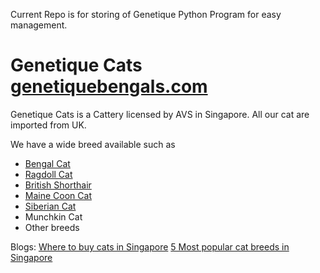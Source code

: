 Current Repo is for storing of Genetique Python Program for easy management.

# Genetique Cats [genetiquebengals.com](https://genetiquebengals.com)
Genetique Cats is a Cattery licensed by AVS in Singapore. All our cat are imported from UK. 

We have a wide breed available such as 

 - [Bengal Cat](https://genetiquebengals.com/our-bengals/)
 - [Ragdoll Cat](https://genetiquebengals.com/ragdoll/)
 - [British Shorthair](https://genetiquebengals.com/british-shorthair/)
 - [Maine Coon Cat](https://genetiquebengals.com/european-mainecoon/)
 - [Siberian Cat](https://genetiquebengals.com/siberian-cat/)
 - Munchkin Cat
 - Other breeds

Blogs:
[Where to buy cats in Singapore](https://genetiquebengals.com/where-to-buy-cats-in-singapore/)
[5 Most popular cat breeds in Singapore](https://genetiquebengals.com/5-most-popular-cat-breeds-in-singapore/)
